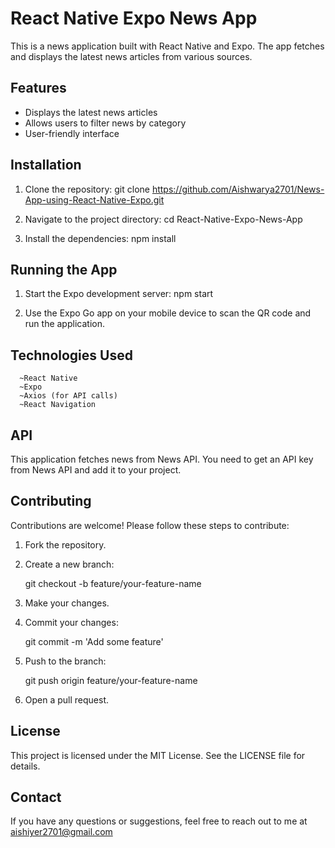 # React Native Expo News App

This is a news application built with React Native and Expo. The app fetches and displays the latest news articles from various sources.

## Features

- Displays the latest news articles
- Allows users to filter news by category
- User-friendly interface

## Installation

1. Clone the repository:
   git clone https://github.com/Aishwarya2701/News-App-using-React-Native-Expo.git
   
2. Navigate to the project directory:
   cd React-Native-Expo-News-App

3. Install the dependencies:
   npm install

## Running the App

1. Start the Expo development server:
   npm start

2. Use the Expo Go app on your mobile device to scan the QR code and run the application.

## Technologies Used
      ~React Native
      ~Expo
      ~Axios (for API calls)
      ~React Navigation

## API

This application fetches news from News API. You need to get an API key from News API and add it to your project.

## Contributing

Contributions are welcome! Please follow these steps to contribute:

1. Fork the repository.
2. Create a new branch:

    git checkout -b feature/your-feature-name

3. Make your changes.
4. Commit your changes:

    git commit -m 'Add some feature'

5. Push to the branch:

   git push origin feature/your-feature-name

6. Open a pull request.

## License

This project is licensed under the MIT License. See the LICENSE file for details.

## Contact

If you have any questions or suggestions, feel free to reach out to me at aishiyer2701@gmail.com
